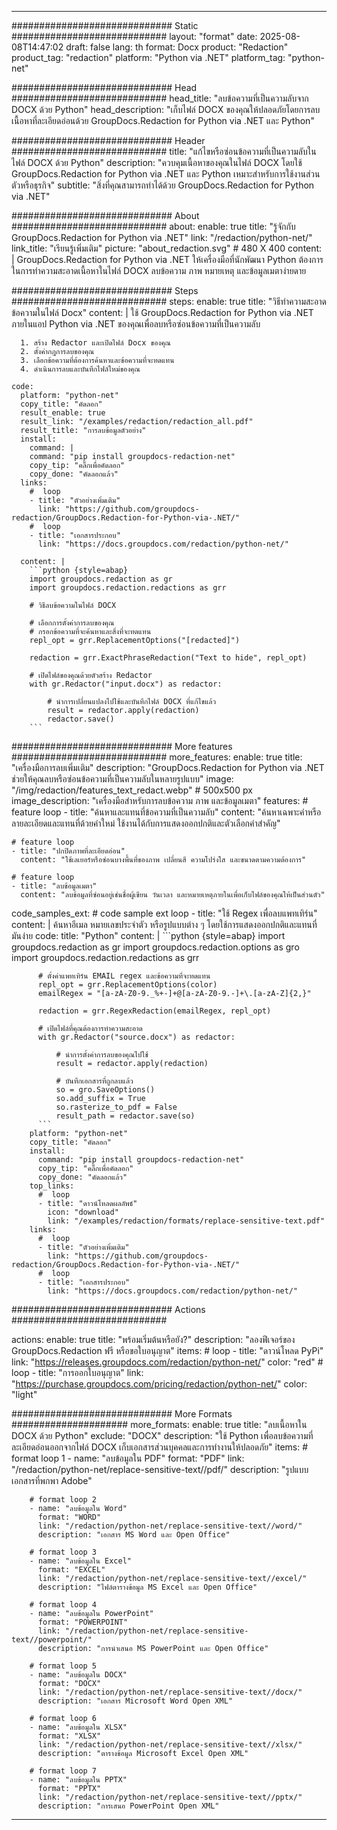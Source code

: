 
---
############################# Static ############################
layout: "format"
date:  2025-08-08T14:47:02
draft: false
lang: th
format: Docx
product: "Redaction"
product_tag: "redaction"
platform: "Python via .NET"
platform_tag: "python-net"

############################# Head ############################
head_title: "ลบข้อความที่เป็นความลับจาก DOCX ด้วย Python"
head_description: "เก็บไฟล์ DOCX ของคุณให้ปลอดภัยโดยการลบเนื้อหาที่ละเอียดอ่อนด้วย GroupDocs.Redaction for Python via .NET และ Python"

############################# Header ############################
title: "แก้ไขหรือซ่อนข้อความที่เป็นความลับในไฟล์ DOCX ด้วย Python" 
description: "ควบคุมเนื้อหาของคุณในไฟล์ DOCX โดยใช้ GroupDocs.Redaction for Python via .NET และ Python เหมาะสำหรับการใช้งานส่วนตัวหรือธุรกิจ"
subtitle: "สิ่งที่คุณสามารถทำได้ด้วย GroupDocs.Redaction for Python via .NET" 

############################# About ############################
about:
    enable: true
    title: "รู้จักกับ GroupDocs.Redaction for Python via .NET"
    link: "/redaction/python-net/"
    link_title: "เรียนรู้เพิ่มเติม"
    picture: "about_redaction.svg" # 480 X 400
    content: |
       GroupDocs.Redaction for Python via .NET ให้เครื่องมือที่นักพัฒนา Python ต้องการในการทำความสะอาดเนื้อหาในไฟล์ DOCX ลบข้อความ ภาพ หมายเหตุ และข้อมูลเมตาง่ายดาย

############################# Steps ############################
steps:
    enable: true
    title: "วิธีทำความสะอาดข้อความในไฟล์ Docx"
    content: |
      ใช้ GroupDocs.Redaction for Python via .NET ภายในแอป Python via .NET ของคุณเพื่อลบหรือซ่อนข้อความที่เป็นความลับ
      
      1. สร้าง Redactor และเปิดไฟล์ Docx ของคุณ
      2. ตั้งค่ากฎการลบของคุณ
      3. เลือกข้อความที่ต้องการค้นหาและข้อความที่จะทดแทน
      4. ดำเนินการลบและบันทึกไฟล์ใหม่ของคุณ
   
    code:
      platform: "python-net"
      copy_title: "คัดลอก"
      result_enable: true
      result_link: "/examples/redaction/redaction_all.pdf"
      result_title: "การลบข้อมูลตัวอย่าง"
      install:
        command: |
        command: "pip install groupdocs-redaction-net"
        copy_tip: "คลิ๊กเพื่อคัดลอก"
        copy_done: "คัดลอกแล้ว"
      links:
        #  loop
        - title: "ตัวอย่างเพิ่มเติม"
          link: "https://github.com/groupdocs-redaction/GroupDocs.Redaction-for-Python-via-.NET/"
        #  loop
        - title: "เอกสารประกอบ"
          link: "https://docs.groupdocs.com/redaction/python-net/"
          
      content: |
        ```python {style=abap}
        import groupdocs.redaction as gr
        import groupdocs.redaction.redactions as grr

        # วิธีลบข้อความในไฟล์ DOCX

        # เลือกการตั้งค่าการลบของคุณ
        # กรอกข้อความที่จะค้นหาและสิ่งที่จะทดแทน
        repl_opt = grr.ReplacementOptions("[redacted]")
                
        redaction = grr.ExactPhraseRedaction("Text to hide", repl_opt)

        # เปิดไฟล์ของคุณด้วยตัวสร้าง Redactor
        with gr.Redactor("input.docx") as redactor:

            # นำการเปลี่ยนแปลงไปใช้และบันทึกไฟล์ DOCX ที่แก้ไขแล้ว
            result = redactor.apply(redaction)
            redactor.save()
        ```            


############################# More features ############################
more_features:
  enable: true
  title: "เครื่องมือการลบเพิ่มเติม"
  description: "GroupDocs.Redaction for Python via .NET ช่วยให้คุณลบหรือซ่อนข้อความที่เป็นความลับในหลายรูปแบบ"
  image: "/img/redaction/features_text_redact.webp" # 500x500 px
  image_description: "เครื่องมือสำหรับการลบข้อความ ภาพ และข้อมูลเมตา"
  features:
    # feature loop
    - title: "ค้นหาและแทนที่ข้อความที่เป็นความลับ"
      content: "ค้นหาเฉพาะคำหรือลายละเอียดและแทนที่ด้วยคำใหม่ ใช้งานได้กับการแสดงออกปกติและตัวเลือกคำสำคัญ"

    # feature loop
    - title: "ปกปิดภาพที่ละเอียดอ่อน"
      content: "ใช้เลเยอร์หรือซ่อนบางพื้นที่ของภาพ เปลี่ยนสี ความโปร่งใส และขนาดตามความต้องการ"

    # feature loop
    - title: "ลบข้อมูลเมตา"
      content: "ลบข้อมูลที่ซ่อนอยู่เช่นชื่อผู้เขียน วันเวลา และหมายเหตุภายในเพื่อเก็บไฟล์ของคุณให้เป็นส่วนตัว"
      
  code_samples_ext:
    # code sample ext loop
    - title: "ใช้ Regex เพื่อลบแพทเทิร์น"
      content: |
        ค้นหาอีเมล หมายเลขประจำตัว หรือรูปแบบต่าง ๆ โดยใช้การแสดงออกปกติและแทนที่มันง่าย
      code:
        title: "Python"
        content: |
          ```python {style=abap}
          import groupdocs.redaction as gr
          import groupdocs.redaction.options as gro
          import groupdocs.redaction.redactions as grr

          # ตั้งค่าแพทเทิร์น EMAIL regex และข้อความที่จะทดแทน
          repl_opt = grr.ReplacementOptions(color)
          emailRegex = "[a-zA-Z0-9._%+-]+@[a-zA-Z0-9.-]+\.[a-zA-Z]{2,}"

          redaction = grr.RegexRedaction(emailRegex, repl_opt)

          # เปิดไฟล์ที่คุณต้องการทำความสะอาด
          with gr.Redactor("source.docx") as redactor:

              # นำการตั้งค่าการลบของคุณไปใช้
              result = redactor.apply(redaction)

              # บันทึกเอกสารที่ถูกลบแล้ว
              so = gro.SaveOptions()
              so.add_suffix = True
              so.rasterize_to_pdf = False
              result_path = redactor.save(so)
          ```
        platform: "python-net"
        copy_title: "คัดลอก"
        install:
          command: "pip install groupdocs-redaction-net"
          copy_tip: "คลิ๊กเพื่อคัดลอก"
          copy_done: "คัดลอกแล้ว"
        top_links:
          #  loop
          - title: "ดาวน์โหลดผลลัพธ์"
            icon: "download"
            link: "/examples/redaction/formats/replace-sensitive-text.pdf"
        links:
          #  loop
          - title: "ตัวอย่างเพิ่มเติม"
            link: "https://github.com/groupdocs-redaction/GroupDocs.Redaction-for-Python-via-.NET/"
          #  loop
          - title: "เอกสารประกอบ"
            link: "https://docs.groupdocs.com/redaction/python-net/"


############################# Actions ############################

actions:
  enable: true
  title: "พร้อมเริ่มต้นหรือยัง?"
  description: "ลองฟีเจอร์ของ GroupDocs.Redaction ฟรี หรือขอใบอนุญาต"
  items:
    #  loop
    - title: "ดาวน์โหลด PyPi"
      link: "https://releases.groupdocs.com/redaction/python-net/"
      color: "red"
        #  loop
    - title: "การออกใบอนุญาต"
      link: "https://purchase.groupdocs.com/pricing/redaction/python-net/"
      color: "light"


############################# More Formats #####################
more_formats:
    enable: true
    title: "ลบเนื้อหาใน DOCX ด้วย Python"
    exclude: "DOCX"
    description: "ใช้ Python เพื่อลบข้อความที่ละเอียดอ่อนออกจากไฟล์ DOCX เก็บเอกสารส่วนบุคคลและการทำงานให้ปลอดภัย"
    items: 
        # format loop 1
        - name: "ลบข้อมูลใน PDF"
          format: "PDF"
          link: "/redaction/python-net/replace-sensitive-text//pdf/"
          description: "รูปแบบเอกสารที่พกพา Adobe"

        # format loop 2
        - name: "ลบข้อมูลใน Word"
          format: "WORD"
          link: "/redaction/python-net/replace-sensitive-text//word/"
          description: "เอกสาร MS Word และ Open Office"
          
        # format loop 3
        - name: "ลบข้อมูลใน Excel"
          format: "EXCEL"
          link: "/redaction/python-net/replace-sensitive-text//excel/"
          description: "ไฟล์ตารางข้อมูล MS Excel และ Open Office"

        # format loop 4
        - name: "ลบข้อมูลใน PowerPoint"
          format: "POWERPOINT"
          link: "/redaction/python-net/replace-sensitive-text//powerpoint/"
          description: "การนำเสนอ MS PowerPoint และ Open Office"

        # format loop 5
        - name: "ลบข้อมูลใน DOCX"
          format: "DOCX"
          link: "/redaction/python-net/replace-sensitive-text//docx/"
          description: "เอกสาร Microsoft Word Open XML"
          
        # format loop 6
        - name: "ลบข้อมูลใน XLSX"
          format: "XLSX"
          link: "/redaction/python-net/replace-sensitive-text//xlsx/"
          description: "ตารางข้อมูล Microsoft Excel Open XML"
          
        # format loop 7
        - name: "ลบข้อมูลใน PPTX"
          format: "PPTX"
          link: "/redaction/python-net/replace-sensitive-text//pptx/"
          description: "การเสนอ PowerPoint Open XML"


---